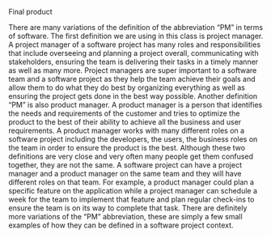Final product

There are many variations of the definition of the abbreviation “PM” in terms of software. The first definition we are using in this class is project manager. A project manager of a software project has many roles and responsibilities that include overseeing and planning a project overall, communicating with stakeholders, ensuring the team is delivering their tasks in a timely manner as well as many more. Project managers are super important to a software team and a software project as they help the team achieve their goals and allow them to do what they do best by organizing everything as well as ensuring the project gets done in the best way possible. Another definition “PM” is also product manager. A product manager is a person that identifies the needs and requirements of the customer and tries to optimize the product to the best of their ability to achieve all the business and user requirements. A product manager works with many different roles on a software project including the developers, the users, the business roles on the team in order to ensure the product is the best. 
Although these two definitions are very close and very often many people get them confused together, they are not the same. A software project can have a project manager and a product manager on the same team and they will have different roles on that team. For example, a product manager could plan a specific feature on the application while a project manager can schedule a week for the team to implement that feature and plan regular check-ins to ensure the team is on its way to complete that task. There are definitely more variations of the “PM” abbreviation, these are simply a few small examples of how they can be defined in a software project context. 

